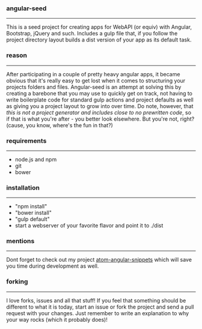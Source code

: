 ### angular-seed
----------------
This is a seed project for creating apps for WebAPI (or equiv) with Angular, Bootstrap, jQuery and such.
Includes a gulp file that, if you follow the project directory layout builds a dist version of your app as its default task.

### reason
----------
After participating in a couple of pretty heavy angular apps, it became obvious that it's really easy to get lost when it
comes to structuring your projects folders and files. Angular-seed is an attempt at solving this by creating a barebone that you
may use to quickly get on track, not having to write boilerplate code for standard gulp actions and project defaults as well as
giving you a project layout to grow into over time. Do note, however, that *this is not a project generator and includes close to no prewritten code*, so if that is what you're after - you better look elsewhere. But you're not, right? (cause, you know, where's the fun in that?)

### requirements
----------------
* node.js and npm
* git
* bower

### installation
----------------
* "npm install"
* "bower install"
* "gulp default"
* start a webserver of your favorite flavor and point it to ./dist

### mentions
------------
Dont forget to check out my project [atom-angular-snippets](https://github.com/simskij/atom-angular-snippets/) which will save you time during development as well.

### forking
-----------
I love forks, issues and all that stuff! If you feel that something should be different to what it is today, start an issue or fork the project and send a pull request with your changes. Just remember to write an explanation to why your way rocks (which it probably does)!
